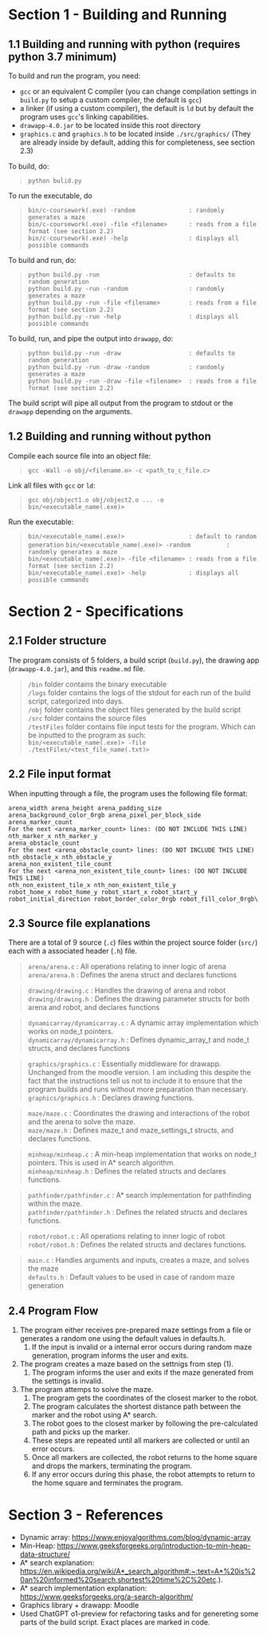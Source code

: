 # Section 1 - Building and Running

## 1.1 Building and running with python (requires python 3.7 minimum)

To build and run the program, you need:
- ```gcc``` or an equivalent C compiler (you can change compilation settings in ```build.py``` to setup a custom compiler, the default is ```gcc```)
- a linker (if using a custom compiler), the default is ```ld``` but by default the program uses ```gcc```'s linking capabilities.
- ```drawapp-4.0.jar``` to be located inside this root directory
- ```graphics.c``` and ```graphics.h``` to be located inside ```./src/graphics/``` (They are already inside by default, adding this for completeness, see section 2.3)

To build, do:

> ```python bulid.py```  

To run the executable, do

> ```bin/c-coursework(.exe) -random               : randomly generates a maze```  
> ```bin/c-coursework(.exe) -file <filename>      : reads from a file format (see section 2.2)```  
> ```bin/c-coursework(.exe) -help                 : displays all possible commands```  

To build and run, do:

> ```python build.py -run                         : defaults to random generation```  
> ```python build.py -run -random                 : randomly generates a maze```  
> ```python build.py -run -file <filename>        : reads from a file format (see section 2.2)```  
> ```python build.py -run -help                   : displays all possible commands```  

To build, run, and pipe the output into ```drawapp```, do:

> ```python build.py -run -draw                   : defaults to random generation```  
> ```python build.py -run -draw -random           : randomly generates a maze```  
> ```python build.py -run -draw -file <filename>  : reads from a file format (see section 2.2)```  

The build script will pipe all output from the program to stdout or the ```drawapp``` depending on the arguments.

## 1.2 Building and running without python

Compile each source file into an object file:

> ```gcc -Wall -o obj/<filename.o> -c <path_to_c_file.c>```

Link all files with ```gcc``` or ```ld```:

> ```gcc obj/object1.o obj/object2.o ... -o bin/<executable_name(.exe)>```

Run the executable:

> ```bin/<executable_name(.exe)>                  : default to random generation``` 
> ```bin/<executable_name(.exe)> -random          : randomly generates a maze```  
> ```bin/<executable_name(.exe)> -file <filename> : reads from a file format (see section 2.2)```  
> ```bin/<executable_name(.exe)> -help            : displays all possible commands```  

# Section 2 - Specifications

## 2.1 Folder structure

The program consists of 5 folders, a build script (```build.py```), the drawing app (```drawapp-4.0.jar```), and this ```readme.md``` file.

> ```/bin``` folder contains the binary executable  
> ```/logs``` folder contains the logs of the stdout for each run of the build script, categorized into days.  
> ```/obj``` folder contains the object files generated by the build script  
> ```/src``` folder contains the source files  
> ```/testFiles``` folder contains file input tests for the program. Which can be inputted to the program as such:  
> ```bin/<executable_name(.exe)> -file ./testFiles/<test_file_name(.txt)>```  

## 2.2 File input format

When inputting through a file, the program uses the following file format:

```
arena_width arena_height arena_padding_size arena_background_color_0rgb arena_pixel_per_block_side
arena_marker_count
For the next <arena_marker_count> lines: (DO NOT INCLUDE THIS LINE)
nth_marker_x nth_marker_y
arena_obstacle_count
For the next <arena_obstacle_count> lines: (DO NOT INCLUDE THIS LINE)
nth_obstacle_x nth_obstacle_y
arena_non_existent_tile_count
For the next <arena_non_existent_tile_count> lines: (DO NOT INCLUDE THIS LINE)
nth_non_existent_tile_x nth_non_existent_tile_y
robot_home_x robot_home_y robot_start_x robot_start_y robot_initial_direction robot_border_color_0rgb robot_fill_color_0rgb\
```

## 2.3 Source file explanations

There are a total of 9 source (```.c```) files within the project source folder (```src/```) each with a associated header (```.h```) file.

> ```arena/arena.c``` : All operations relating to inner logic of arena  
> ```arena/arena.h``` : Defines the arena struct and declares functions  

> ```drawing/drawing.c``` : Handles the drawing of arena and robot  
> ```drawing/drawing.h``` : Defines the drawing parameter structs for both arena and robot, and declares functions  

> ```dynamicarray/dynamicarray.c``` : A dynamic array implementation which works on node_t pointers.  
> ```dynamicarray/dynamicarray.h``` : Defines dynamic_array_t and node_t structs, and declares functions  

> ```graphics/graphics.c``` : Essentially middleware for drawapp. Unchanged from the moodle version. I am including this despite the fact that the instructions tell us not to include it to ensure that the program builds and runs without more preparation than necessary.  
> ```graphics/graphics.h``` : Declares drawing functions.  

> ```maze/maze.c``` : Coordinates the drawing and interactions of the robot and the arena to solve the maze.  
> ```maze/maze.h``` : Defines maze_t and maze_settings_t structs, and declares functions.  

> ```minheap/minheap.c``` : A min-heap implementation that works on node_t pointers. This is used in A* search algorithm.  
> ```minheap/minheap.h``` : Defines the related structs and declares functions.  

> ```pathfinder/pathfinder.c``` : A* search implementation for pathfinding within the maze.  
> ```pathfinder/pathfinder.h``` : Defines the related structs and declares functions.  

> ```robot/robot.c``` : All operations relating to inner logic of robot  
> ```robot/robot.h``` : Defines the related structs and declares functions.  

> ```main.c``` : Handles arguments and inputs, creates a maze, and solves the maze  
> ```defaults.h``` : Default values to be used in case of random maze generation  

## 2.4 Program Flow

1. The program either receives pre-prepared maze settings from a file or generates a random one using the default values in defaults.h.
    1. If the input is invalid or a internal error occurs during random maze generation, program informs the user and exits.
2. The program creates a maze based on the settnigs from step (1).
    1. The program informs the user and exits if the maze generated from the settings is invalid.
3. The program attemps to solve the maze.
    1. The program gets the coordinates of the closest marker to the robot.
    2. The program calculates the shortest distance path between the marker and the robot using A* search.
    3. The robot goes to the closest marker by following the pre-calculated path and picks up the marker.
    4. These steps are repeated until all markers are collected or until an error occurs.
    5. Once all markers are collected, the robot returns to the home square and drops the markers, terminating the program.
    6. If any error occurs during this phase, the robot attempts to return to the home square and terminates the program.

# Section 3 - References

- Dynamic array: https://www.enjoyalgorithms.com/blog/dynamic-array   
- Min-Heap: https://www.geeksforgeeks.org/introduction-to-min-heap-data-structure/  
- A* search explanation: https://en.wikipedia.org/wiki/A*_search_algorithm#:~:text=A*%20is%20an%20informed%20search,shortest%20time%2C%20etc.).  
- A* search implementation explanation: https://www.geeksforgeeks.org/a-search-algorithm/  
- Graphics library + drawapp: Moodle  
- Used ChatGPT o1-preview for refactoring tasks and for genereting some parts of the build script. Exact places are marked in code.